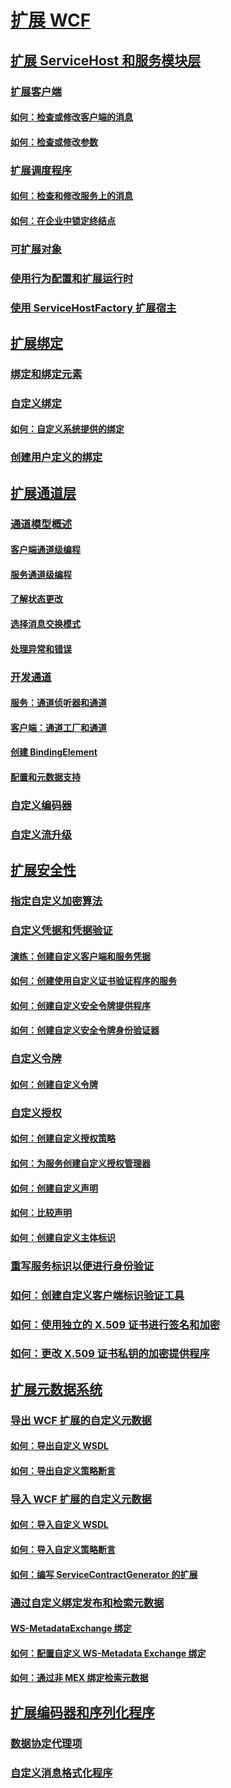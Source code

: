 # [扩展 WCF](extending-wcf.md)
## [扩展 ServiceHost 和服务模块层](extending-servicehost-and-the-service-model-layer.md)
### [扩展客户端](extending-clients.md)
#### [如何：检查或修改客户端的消息](how-to-inspect-or-modify-messages-on-the-client.md)
#### [如何：检查或修改参数](how-to-inspect-or-modify-parameters.md)
### [扩展调度程序](extending-dispatchers.md)
#### [如何：检查和修改服务上的消息](how-to-inspect-and-modify-messages-on-the-service.md)
#### [如何：在企业中锁定终结点](how-to-lock-down-endpoints-in-the-enterprise.md)
### [可扩展对象](extensible-objects.md)
### [使用行为配置和扩展运行时](configuring-and-extending-the-runtime-with-behaviors.md)
### [使用 ServiceHostFactory 扩展宿主](extending-hosting-using-servicehostfactory.md)
## [扩展绑定](extending-bindings.md)
### [绑定和绑定元素](bindings-and-binding-elements.md)
### [自定义绑定](custom-bindings.md)
#### [如何：自定义系统提供的绑定](how-to-customize-a-system-provided-binding.md)
### [创建用户定义的绑定](creating-user-defined-bindings.md)
## [扩展通道层](extending-the-channel-layer.md)
### [通道模型概述](channel-model-overview.md)
#### [客户端通道级编程](client-channel-level-programming.md)
#### [服务通道级编程](service-channel-level-programming.md)
#### [了解状态更改](understanding-state-changes.md)
#### [选择消息交换模式](choosing-a-message-exchange-pattern.md)
#### [处理异常和错误](handling-exceptions-and-faults.md)
### [开发通道](developing-channels.md)
#### [服务：通道侦听器和通道](service-channel-listeners-and-channels.md)
#### [客户端：通道工厂和通道](client-channel-factories-and-channels.md)
#### [创建 BindingElement](creating-a-bindingelement.md)
#### [配置和元数据支持](configuration-and-metadata-support.md)
### [自定义编码器](custom-encoders.md)
### [自定义流升级](custom-stream-upgrades.md)
## [扩展安全性](extending-security.md)
### [指定自定义加密算法](specifying-a-custom-crypto-algorithm.md)
### [自定义凭据和凭据验证](custom-credential-and-credential-validation.md)
#### [演练：创建自定义客户端和服务凭据](walkthrough-creating-custom-client-and-service-credentials.md)
#### [如何：创建使用自定义证书验证程序的服务](how-to-create-a-service-that-employs-a-custom-certificate-validator.md)
#### [如何：创建自定义安全令牌提供程序](how-to-create-a-custom-security-token-provider.md)
#### [如何：创建自定义安全令牌身份验证器](how-to-create-a-custom-security-token-authenticator.md)
### [自定义令牌](custom-tokens.md)
#### [如何：创建自定义令牌](how-to-create-a-custom-token.md)
### [自定义授权](custom-authorization.md)
#### [如何：创建自定义授权策略](how-to-create-a-custom-authorization-policy.md)
#### [如何：为服务创建自定义授权管理器](how-to-create-a-custom-authorization-manager-for-a-service.md)
#### [如何：创建自定义声明](how-to-create-a-custom-claim.md)
#### [如何：比较声明](how-to-compare-claims.md)
#### [如何：创建自定义主体标识](how-to-create-a-custom-principal-identity.md)
### [重写服务标识以便进行身份验证](overriding-the-identity-of-a-service-for-authentication.md)
### [如何：创建自定义客户端标识验证工具](how-to-create-a-custom-client-identity-verifier.md)
### [如何：使用独立的 X.509 证书进行签名和加密](how-to-use-separate-x-509-certificates-for-signing-and-encryption.md)
### [如何：更改 X.509 证书私钥的加密提供程序](change-cryptographic-provider-x509-certificate-private-key.md)
## [扩展元数据系统](extending-the-metadata-system.md)
### [导出 WCF 扩展的自定义元数据](exporting-custom-metadata-for-a-wcf-extension.md)
#### [如何：导出自定义 WSDL](how-to-export-custom-wsdl.md)
#### [如何：导出自定义策略断言](how-to-export-custom-policy-assertions.md)
### [导入 WCF 扩展的自定义元数据](importing-custom-metadata-for-a-wcf-extension.md)
#### [如何：导入自定义 WSDL](how-to-import-custom-wsdl.md)
#### [如何：导入自定义策略断言](how-to-import-custom-policy-assertions.md)
#### [如何：编写 ServiceContractGenerator 的扩展](how-to-write-an-extension-for-the-servicecontractgenerator.md)
### [通过自定义绑定发布和检索元数据](publishing-and-retrieving-metadata-over-a-custom-binding.md)
#### [WS-MetadataExchange 绑定](ws-metadataexchange-bindings.md)
#### [如何：配置自定义 WS-Metadata Exchange 绑定](how-to-configure-a-custom-ws-metadata-exchange-binding.md)
#### [如何：通过非 MEX 绑定检索元数据](how-to-retrieve-metadata-over-a-non-mex-binding.md)
## [扩展编码器和序列化程序](extending-encoders-and-serializers.md)
### [数据协定代理项](data-contract-surrogates.md)
### [自定义消息格式化程序](custom-message-formatters.md)
